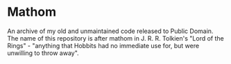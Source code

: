 # Mathom
An archive of my old and unmaintained code released to Public Domain. The name of this repository is after mathom in J. R. R. Tolkien's "Lord of the Rings" - "anything that Hobbits had no immediate use for, but were unwilling to throw away".
